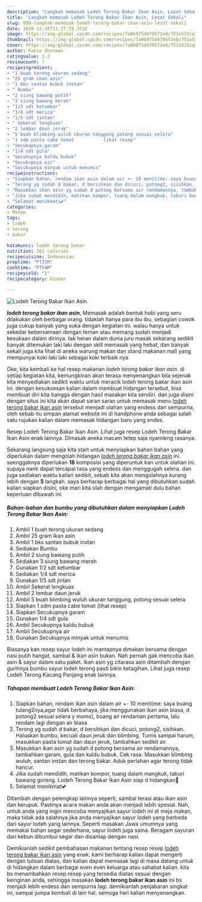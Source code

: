 ```yaml
---
description: "Langkah memasak Lodeh Terong Bakar Ikan Asin, Lezat Sekali"
title: "Langkah memasak Lodeh Terong Bakar Ikan Asin, Lezat Sekali"
slug: 999-langkah-memasak-lodeh-terong-bakar-ikan-asin-lezat-sekali
date: 2020-12-16T11:37:29.333Z
image: https://img-global.cpcdn.com/recipes/7a06975d4795f2e0/751x532cq70/lodeh-terong-bakar-ikan-asin-foto-resep-utama.jpg
thumbnail: https://img-global.cpcdn.com/recipes/7a06975d4795f2e0/751x532cq70/lodeh-terong-bakar-ikan-asin-foto-resep-utama.jpg
cover: https://img-global.cpcdn.com/recipes/7a06975d4795f2e0/751x532cq70/lodeh-terong-bakar-ikan-asin-foto-resep-utama.jpg
author: Katie Sherman
ratingvalue: 3.2
reviewcount: 7
recipeingredient:
- "1 buah terong ukuran sedang"
- "25 gram ikan asin"
- "1 bks santan bubuk instan"
- " Bumbu"
- "2 siung bawang putih"
- "3 siung bawang merah"
- "1/2 sdt ketumbar"
- "1/4 sdt merica"
- "1/5 sdt jintan"
- " Sekerat lengkuas"
- "2 lembar daun jeruk"
- "5 buah blimbing wuluh ukuran tanggung potong sesuai selera"
- "1 sdm pasta cabe tomat           lihat resep"
- "Secukupnya garam"
- "1/4 sdt gula"
- "Secukupnya kaldu bubuk"
- "Secukupnya air"
- "Secukupnya minyak untuk menumis"
recipeinstructions:
- "Siapkan bahan, rendam ikan asin dalam air +- 10 menit(me: saya buang tulang2nya,agar tidak berbahaya, jika menggunakan ikan asin biasa, d potong2 sesuai selera y moms), buang air rendaman pertama, lalu rendam lagi dengan air biasa"
- "Terong yg sudah d bakar, d bersihkan dan dicuci, potong2, sisihkan. Haluskan bumbu, kecuali daun jeruk dan blimbing. Tumis sampai harum, masukkan pasta tomat dan daun jeruk, tambahkan sedikit air."
- "Masukkan ikan asin yg sudah d potong bersama air rendamannya, tambahkan garam, gula dan kaldu bubuk. Cek rasa. Masukkan blimbing wuluh, santan instan dan terong bakar. Aduk perlahan agar terong tidak hancur."
- "Jika sudah mendidih, matikan kompor, tuang dalam mangkuk, taburi bawang goreng. Lodeh Terong Bakar Ikan Asin siap d hidangkan🥰"
- "Selamat menikmati💕"
categories:
- Resep
tags:
- lodeh
- terong
- bakar

katakunci: lodeh terong bakar 
nutrition: 202 calories
recipecuisine: Indonesian
preptime: "PT31M"
cooktime: "PT54M"
recipeyield: "1"
recipecategory: Dinner

---
```



![Lodeh Terong Bakar Ikan Asin](https://img-global.cpcdn.com/recipes/7a06975d4795f2e0/751x532cq70/lodeh-terong-bakar-ikan-asin-foto-resep-utama.jpg)

<b><i>lodeh terong bakar ikan asin</i></b>, Memasak adalah bentuk hobi yang seru dilakukan oleh berbagai orang. tidaklah hanya para ibu ibu, sebagian cowok juga cukup banyak yang suka dengan kegiatan ini. walau hanya untuk sekedar kebersamaan dengan teman atau memang sudah menjadi kesukaan dalam dirinya. tak heran dalam dunia juru masak sekarang sedikit banyak ditemukan laki laki dengan skill memasak yang hebat, dan banyak sekali juga kita lihat di aneka warung makan dan stand makanan mall yang mempunyai koki laki laki sebagai koki terbaik nya.

Oke, kita kembali ke hal resep makanan <i>lodeh terong bakar ikan asin</i>. di setiap kegiatan kita, kemungkinan akan terasa menyenangkan bila sejenak kita menyediakan sedikit waktu untuk meracik lodeh terong bakar ikan asin ini. dengan kesuksesan kalian dalam membuat hidangan tersebut, bisa membuat diri kita bangga dengan hasil masakan kita sendiri. dan juga disini dengan situs ini kita akan dapat saran saran untuk memasak menu <u>lodeh terong bakar ikan asin</u> tersebut menjadi olahan yang endess dan sempurna, oleh sebab itu simpan alamat website ini di handphone anda sebagai salah satu rujukan kalian dalam memasak hidangan baru yang endes.

Resep Lodeh Terong Bakar Ikan Asin. Lihat juga resep Lodeh Terong Bakar Ikan Asin enak lainnya. Dimasak aneka macam tetep saja nyamleng rasanya.


Sekarang langsung saja kita start untuk menyiapkan bahan bahan yang diperlukan dalam mengolah hidangan <u><i>lodeh terong bakar ikan asin</i></u> ini. seenggaknya diperlukan <b>18</b> komposisi yang diperuntuk kan untuk olahan ini. supaya nanti dapat tercapai rasa yang endess dan menggugah selera. dan juga sediakan waktu kalian sedikit, sebab kita akan mengolahnya kurang lebih dengan <b>5</b> langkah. saya berharap berbagai hal yang dibutuhkan sudah kalian siapkan disini, oke mari kita olah dengan mengamati dulu bahan keperluan dibawah ini.

<!--inarticleads1-->

##### Bahan-bahan dan bumbu yang dibutuhkan dalam menyiapkan Lodeh Terong Bakar Ikan Asin:

1. Ambil 1 buah terong ukuran sedang
1. Ambil 25 gram ikan asin
1. Ambil 1 bks santan bubuk instan
1. Sediakan  Bumbu
1. Ambil 2 siung bawang putih
1. Sediakan 3 siung bawang merah
1. Gunakan 1/2 sdt ketumbar
1. Sediakan 1/4 sdt merica
1. Gunakan 1/5 sdt jintan
1. Ambil  Sekerat lengkuas
1. Ambil 2 lembar daun jeruk
1. Ambil 5 buah blimbing wuluh ukuran tanggung, potong sesuai selera
1. Siapkan 1 sdm pasta cabe tomat           (lihat resep)
1. Siapkan Secukupnya garam
1. Gunakan 1/4 sdt gula
1. Ambil Secukupnya kaldu bubuk
1. Ambil Secukupnya air
1. Gunakan Secukupnya minyak untuk menumis


Biasanya kan resep sayur lodeh ini mantapnya dimakan bersama dengan nasi putih hangat, sambal &amp; ikan asin bukan. Nah pernah gak mencoba ikan asin &amp; sayur dalam satu paket. Ikan asin yg citarasa asin ditambah dengan gurihnya bumbu sayur lodeh terong pasti bikin ketagihan. Lihat juga resep Lodeh Terong Kacang Panjang enak lainnya. 

<!--inarticleads2-->

##### Tahapan membuat Lodeh Terong Bakar Ikan Asin:

1. Siapkan bahan, rendam ikan asin dalam air +- 10 menit(me: saya buang tulang2nya,agar tidak berbahaya, jika menggunakan ikan asin biasa, d potong2 sesuai selera y moms), buang air rendaman pertama, lalu rendam lagi dengan air biasa
1. Terong yg sudah d bakar, d bersihkan dan dicuci, potong2, sisihkan. Haluskan bumbu, kecuali daun jeruk dan blimbing. Tumis sampai harum, masukkan pasta tomat dan daun jeruk, tambahkan sedikit air.
1. Masukkan ikan asin yg sudah d potong bersama air rendamannya, tambahkan garam, gula dan kaldu bubuk. Cek rasa. Masukkan blimbing wuluh, santan instan dan terong bakar. Aduk perlahan agar terong tidak hancur.
1. Jika sudah mendidih, matikan kompor, tuang dalam mangkuk, taburi bawang goreng. Lodeh Terong Bakar Ikan Asin siap d hidangkan🥰
1. Selamat menikmati💕


Ditambah dengan pelengkap lainnya seperti, sambal terasi atau ikan asin dan kerupuk. Pastinya acara makan anda akan menjadi lebih spesial. Nah, untuk anda yang ingin mencoba menyajikan sayur lodeh ini di meja makan, maka tidak ada salahnya jika anda menyajikan sayur lodeh yang berbeda dari sayur lodeh yang lainnya. Seperti masakan Jawa umumnya yang memakai bahan segar sederhana, sayur lodeh juga sama. Beragam sayuran dari kebun dibumbui segar dan disantap dengan nasi. 

Demikianlah sedikit pembahasan makanan tentang resep resep <u>lodeh terong bakar ikan asin</u> yang enak. kami berharap kalian dapat mengerti dengan tulisan diatas, dan kalian dapat memasak lagi di masa datang untuk di hidangkan dalam berbagai even even keluarga atau sahabat kalian. kita bs menambahkan resep resep yang tersedia diatas sesuai dengan keinginan anda, sehingga masakan <b>lodeh terong bakar ikan asin</b> ini bs menjadi lebih endess dan sempurna lagi. demikianlah penjabaran singkat ini, sampai jumpa kembali di lain hal. semoga hari kalian menyenangkan.

